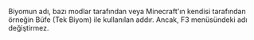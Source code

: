 Biyomun adı, bazı modlar tarafından veya Minecraft'ın kendisi tarafından örneğin Büfe (Tek Biyom) ile kullanılan addır. Ancak, F3 menüsündeki adı değiştirmez.